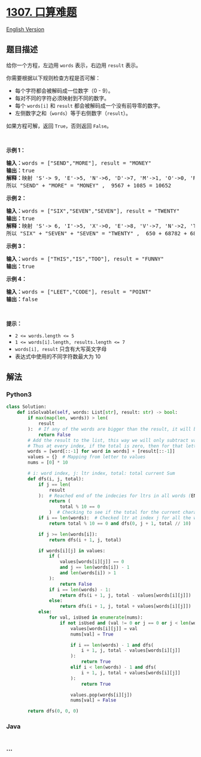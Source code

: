 # [1307. 口算难题](https://leetcode.cn/problems/verbal-arithmetic-puzzle)

[English Version](/solution/1300-1399/1307.Verbal%20Arithmetic%20Puzzle/README_EN.md)

## 题目描述

<!-- 这里写题目描述 -->

<p>给你一个方程，左边用&nbsp;<code>words</code>&nbsp;表示，右边用&nbsp;<code>result</code> 表示。</p>

<p>你需要根据以下规则检查方程是否可解：</p>

<ul>
	<li>每个字符都会被解码成一位数字（0 - 9）。</li>
	<li>每对不同的字符必须映射到不同的数字。</li>
	<li>每个 <code>words[i]</code> 和 <code>result</code>&nbsp;都会被解码成一个没有前导零的数字。</li>
	<li>左侧数字之和（<code>words</code>）等于右侧数字（<code>result</code>）。&nbsp;</li>
</ul>

<p>如果方程可解，返回&nbsp;<code>True</code>，否则返回&nbsp;<code>False</code>。</p>

<p>&nbsp;</p>

<p><strong>示例 1：</strong></p>

<pre><strong>输入：</strong>words = [&quot;SEND&quot;,&quot;MORE&quot;], result = &quot;MONEY&quot;
<strong>输出：</strong>true
<strong>解释：</strong>映射 &#39;S&#39;-&gt; 9, &#39;E&#39;-&gt;5, &#39;N&#39;-&gt;6, &#39;D&#39;-&gt;7, &#39;M&#39;-&gt;1, &#39;O&#39;-&gt;0, &#39;R&#39;-&gt;8, &#39;Y&#39;-&gt;&#39;2&#39;
所以 &quot;SEND&quot; + &quot;MORE&quot; = &quot;MONEY&quot; ,  9567 + 1085 = 10652</pre>

<p><strong>示例 2：</strong></p>

<pre><strong>输入：</strong>words = [&quot;SIX&quot;,&quot;SEVEN&quot;,&quot;SEVEN&quot;], result = &quot;TWENTY&quot;
<strong>输出：</strong>true
<strong>解释：</strong>映射 &#39;S&#39;-&gt; 6, &#39;I&#39;-&gt;5, &#39;X&#39;-&gt;0, &#39;E&#39;-&gt;8, &#39;V&#39;-&gt;7, &#39;N&#39;-&gt;2, &#39;T&#39;-&gt;1, &#39;W&#39;-&gt;&#39;3&#39;, &#39;Y&#39;-&gt;4
所以 &quot;SIX&quot; + &quot;SEVEN&quot; + &quot;SEVEN&quot; = &quot;TWENTY&quot; ,  650 + 68782 + 68782 = 138214</pre>

<p><strong>示例 3：</strong></p>

<pre><strong>输入：</strong>words = [&quot;THIS&quot;,&quot;IS&quot;,&quot;TOO&quot;], result = &quot;FUNNY&quot;
<strong>输出：</strong>true
</pre>

<p><strong>示例 4：</strong></p>

<pre><strong>输入：</strong>words = [&quot;LEET&quot;,&quot;CODE&quot;], result = &quot;POINT&quot;
<strong>输出：</strong>false
</pre>

<p>&nbsp;</p>

<p><strong>提示：</strong></p>

<ul>
	<li><code>2 &lt;= words.length &lt;= 5</code></li>
	<li><code>1 &lt;= words[i].length,&nbsp;results.length&nbsp;&lt;= 7</code></li>
	<li><code>words[i], result</code>&nbsp;只含有大写英文字母</li>
	<li>表达式中使用的不同字符数最大为&nbsp;10</li>
</ul>

## 解法

<!-- 这里可写通用的实现逻辑 -->

<!-- tabs:start -->

### **Python3**

<!-- 这里可写当前语言的特殊实现逻辑 -->

```python
class Solution:
    def isSolvable(self, words: List[str], result: str) -> bool:
        if max(map(len, words)) > len(
            result
        ):  # If any of the words are bigger than the result, it will be impossible to solve
            return False
        # Add the result to the list, this way we will only subtract values when it comes to the result word.
        # Thus at every index, if the total is zero, then for that letter index the formulat is correct
        words = [word[::-1] for word in words] + [result[::-1]]
        values = {}  # Mapping from letter to values
        nums = [0] * 10

        # i: word index, j: ltr index, total: total current Sum
        def dfs(i, j, total):
            if j == len(
                result
            ):  # Reached end of the indecies for ltrs in all words (END)
                return (
                    total % 10 == 0
                )  # Checking to see if the total for the current character is correct or not
            if i == len(words):  # Checked ltr at index j for all the words
                return total % 10 == 0 and dfs(0, j + 1, total // 10)

            if j >= len(words[i]):
                return dfs(i + 1, j, total)

            if words[i][j] in values:
                if (
                    values[words[i][j]] == 0
                    and j == len(words[i]) - 1
                    and len(words[i]) > 1
                ):
                    return False
                if i == len(words) - 1:
                    return dfs(i + 1, j, total - values[words[i][j]])
                else:
                    return dfs(i + 1, j, total + values[words[i][j]])
            else:
                for val, isUsed in enumerate(nums):
                    if not isUsed and (val != 0 or j == 0 or j < len(words[i]) - 1):
                        values[words[i][j]] = val
                        nums[val] = True

                        if i == len(words) - 1 and dfs(
                            i + 1, j, total - values[words[i][j]]
                        ):
                            return True
                        elif i < len(words) - 1 and dfs(
                            i + 1, j, total + values[words[i][j]]
                        ):
                            return True

                        values.pop(words[i][j])
                        nums[val] = False

        return dfs(0, 0, 0)

```

### **Java**

<!-- 这里可写当前语言的特殊实现逻辑 -->

```java

```

### **...**

```

```

<!-- tabs:end -->
